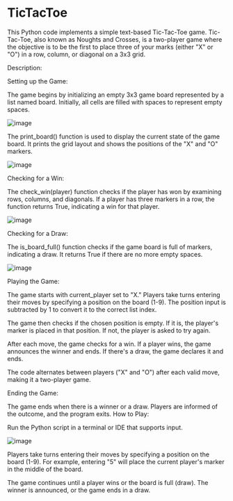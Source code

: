 # TicTacToe
This Python code implements a simple text-based Tic-Tac-Toe game. Tic-Tac-Toe, also known as Noughts and Crosses, is a two-player game where the objective is to be the first to place three of your marks (either "X" or "O") in a row, column, or diagonal on a 3x3 grid.

Description:

Setting up the Game:

The game begins by initializing an empty 3x3 game board represented by a list named board. Initially, all cells are filled with spaces to represent empty spaces.

![image](https://github.com/SreeVatt/TicTacToe-Game/assets/91870603/70687ae8-43e5-473c-99ef-7a1b3fba895a)



The print_board() function is used to display the current state of the game board. It prints the grid layout and shows the positions of the "X" and "O" markers.

![image](https://github.com/SreeVatt/TicTacToe-Game/assets/91870603/5fd25b04-a060-433e-a42c-7e51bdf5b20a)


Checking for a Win:

The check_win(player) function checks if the player has won by examining rows, columns, and diagonals. If a player has three markers in a row, the function returns True, indicating a win for that player.

![image](https://github.com/SreeVatt/TicTacToe-Game/assets/91870603/5177ebae-f399-482b-9937-3c954561b2f6)

Checking for a Draw:

The is_board_full() function checks if the game board is full of markers, indicating a draw. It returns True if there are no more empty spaces.

![image](https://github.com/SreeVatt/TicTacToe-Game/assets/91870603/a293b525-4621-4ab4-963d-3a695919f3be)


Playing the Game:

The game starts with current_player set to "X." Players take turns entering their moves by specifying a position on the board (1-9). The position input is subtracted by 1 to convert it to the correct list index.

The game then checks if the chosen position is empty. If it is, the player's marker is placed in that position. If not, the player is asked to try again.

After each move, the game checks for a win. If a player wins, the game announces the winner and ends. If there's a draw, the game declares it and ends.

The code alternates between players ("X" and "O") after each valid move, making it a two-player game.

Ending the Game:

The game ends when there is a winner or a draw. Players are informed of the outcome, and the program exits.
How to Play:

Run the Python script in a terminal or IDE that supports input.

![image](https://github.com/SreeVatt/TicTacToe-Game/assets/91870603/889571c0-2959-448a-b1fb-382dfe7908b8)


Players take turns entering their moves by specifying a position on the board (1-9). For example, entering "5" will place the current player's marker in the middle of the board.

The game continues until a player wins or the board is full (draw). The winner is announced, or the game ends in a draw. 
